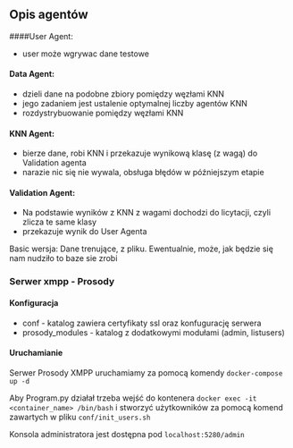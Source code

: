 ## Opis agentów
####User Agent:
- user może wgrywac dane testowe
 
#### Data Agent:
- dzieli dane na podobne zbiory pomiędzy węzłami KNN
- jego zadaniem jest ustalenie optymalnej liczby agentów KNN
- rozdystrybuowanie pomiędzy węzłami KNN

#### KNN Agent:
- bierze dane, robi KNN i przekazuje wynikową klasę (z wagą) do Validation agenta
- narazie nic się nie wywala, obsługa błędów w późniejszym etapie

#### Validation Agent:
- Na podstawie wyników z KNN z wagami dochodzi do licytacji, czyli zlicza te same klasy
- przekazuje wynik do User Agenta

Basic wersja: Dane trenujące, z pliku. Ewentualnie, może, jak będzie się nam nudziło to baze sie zrobi

### Serwer xmpp - Prosody

#### Konfiguracja
- conf - katalog zawiera certyfikaty ssl oraz konfugurację serwera 
- prosody_modules - katalog z dodatkowymi modułami (admin, listusers)

#### Uruchamianie

Serwer Prosody XMPP uruchamiamy za pomocą komendy `docker-compose up -d`

Aby Program.py działał trzeba wejść do kontenera 
`docker exec -it <container_name> /bin/bash` i stworzyć użytkowników za pomocą 
komend zawartych w pliku `conf/init_users.sh`

Konsola administratora jest dostępna pod `localhost:5280/admin`